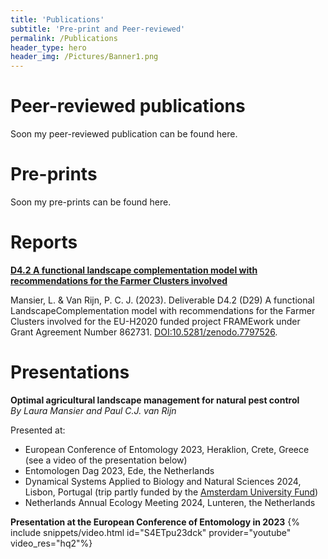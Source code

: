 ```yaml
---
title: 'Publications'
subtitle: 'Pre-print and Peer-reviewed'
permalink: /Publications
header_type: hero
header_img: /Pictures/Banner1.png
---
```


# Peer-reviewed publications

Soon my peer-reviewed publication can be found here.

# Pre-prints

Soon my pre-prints can be found here.

# Reports

**[D4.2 A functional landscape complementation model with recommendations for the Farmer Clusters involved]( https://www.researchgate.net/publication/370083771_D42_A_functional_landscape_complementation_model_with_recommendations_for_the_Farmer_Clusters_involved)**

Mansier, L. & Van Rijn, P. C. J. (2023). Deliverable D4.2 (D29) A functional LandscapeComplementation model with recommendations for the Farmer Clusters involved for the EU-H2020 funded project FRAMEwork under Grant Agreement Number 862731. [DOI:10.5281/zenodo.7797526](https://zenodo.org/record/7797526). 

# Presentations

**Optimal agricultural landscape management for natural pest control** <br>
_By Laura Mansier and Paul C.J. van Rijn_

Presented at:<br>
- European Conference of Entomology 2023, Heraklion, Crete, Greece (see a video of the presentation below) <br>
- Entomologen Dag 2023, Ede, the Netherlands <br>
- Dynamical Systems Applied to Biology and Natural Sciences 2024, Lisbon, Portugal (trip partly funded by the [Amsterdam University Fund](https://www.auf.nl/en/apply-for-a-grant/phd-student/travel-grant-for-phd-students.html)) <br>
- Netherlands Annual Ecology Meeting 2024, Lunteren, the Netherlands

**Presentation at the European Conference of Entomology in 2023**
{% include snippets/video.html id="S4ETpu23dck" provider="youtube" video_res="hq2"%}
